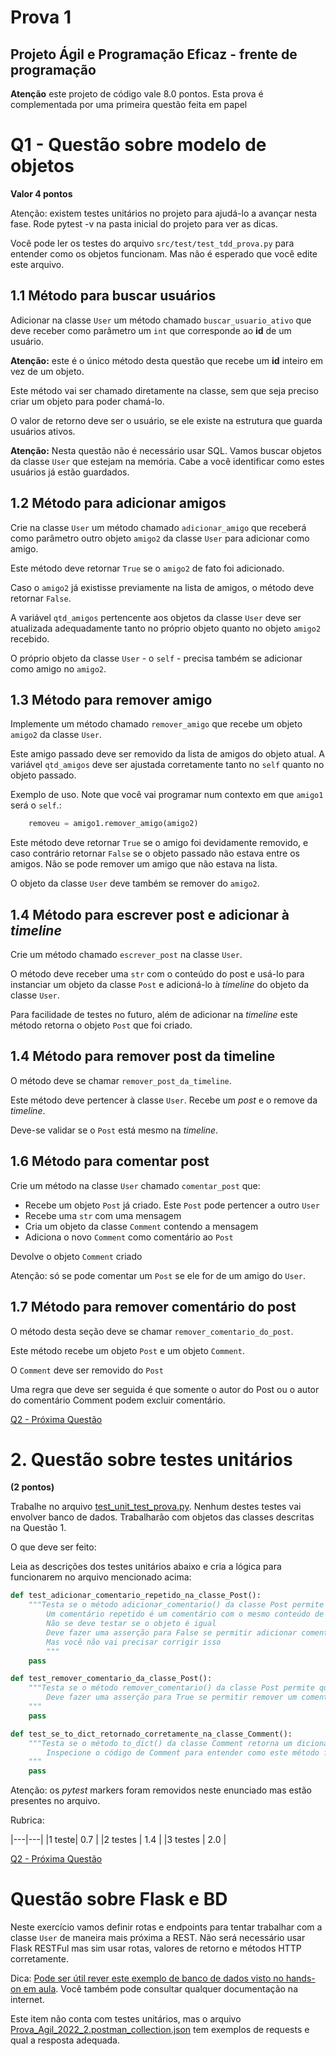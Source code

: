 # Prova 1

## Projeto Ágil e Programação Eficaz - frente de programação

**Atenção** este projeto de código vale 8.0 pontos. Esta prova é complementada por uma primeira questão feita em papel 

# Q1 - Questão sobre modelo de objetos 
**Valor 4 pontos**

Atenção: existem testes unitários no projeto para ajudá-lo a avançar nesta fase. Rode pytest -v na pasta inicial do projeto para ver as dicas. 

Você pode ler os testes do arquivo `src/test/test_tdd_prova.py` para entender como os objetos funcionam. Mas não é esperado que você edite este arquivo. 


## 1.1 Método para buscar usuários

Adicionar na classe `User` um método chamado `buscar_usuario_ativo` que deve receber como parâmetro um `int` que corresponde ao **id** de um usuário. 

**Atenção:** este é o único método desta questão que recebe um **id** inteiro em vez de um objeto. 

Este método vai ser chamado diretamente na classe, sem que seja preciso criar um objeto para poder chamá-lo. 

O valor de retorno deve ser o usuário, se ele existe na estrutura que guarda usuários ativos.

**Atenção:** Nesta questão não é necessário usar SQL. Vamos buscar objetos da classe `User` que estejam na memória.  Cabe a você identificar como estes usuários já estão guardados. 

## 1.2 Método para adicionar amigos 

Crie na classe `User` um método chamado `adicionar_amigo` que receberá como parâmetro outro objeto `amigo2` da classe `User` para adicionar como amigo.

Este método deve retornar `True` se o `amigo2` de fato foi adicionado.  

Caso o `amigo2` já existisse previamente na lista de amigos, o método deve retornar `False`.

A variável `qtd_amigos` pertencente aos objetos da classe `User` deve ser atualizada adequadamente tanto no próprio objeto quanto no objeto `amigo2` recebido. 

O próprio objeto da classe `User` - o `self` - precisa também se adicionar como amigo no `amigo2`. 



## 1.3 Método para remover amigo 

Implemente um método chamado `remover_amigo` que recebe um objeto `amigo2` da classe `User`.

Este amigo passado deve ser removido da lista de amigos do objeto atual.  A variável `qtd_amigos` deve ser ajustada corretamente tanto no `self` quanto no objeto passado.  


Exemplo de uso. Note que você vai programar num contexto em que `amigo1` será o `self`.: 

```python
    removeu = amigo1.remover_amigo(amigo2)
```

Este método deve retornar `True` se o amigo foi devidamente removido, e caso contrário retornar `False` se o objeto passado não estava entre os amigos. Não se pode remover um amigo que não estava na lista. 

O objeto da classe `User` deve também se remover do `amigo2`. 

## 1.4 Método para escrever post e adicionar à *timeline*

Crie um método chamado `escrever_post` na classe `User`.  

O método deve receber uma `str` com o conteúdo do post e usá-lo para instanciar um objeto da classe `Post` e adicioná-lo à *timeline* do objeto da classe `User`. 

Para facilidade de testes no futuro, além de adicionar na *timeline* este método retorna o objeto `Post` que foi criado. 

## 1.4 Método para remover post da timeline 

O método deve se chamar `remover_post_da_timeline`.

Este método deve pertencer à classe `User`. Recebe um *post* e o remove da *timeline*. 

Deve-se validar se o `Post` está mesmo na *timeline*.

## 1.6 Método para comentar post 

Crie um método na classe `User` chamado `comentar_post` que: 

* Recebe um objeto `Post` já criado. Este `Post` pode pertencer a outro `User`
* Recebe uma `str` com uma mensagem
* Cria um objeto da classe `Comment` contendo a mensagem
* Adiciona o novo `Comment` como comentário ao `Post`

Devolve o objeto `Comment` criado

Atenção: só se pode comentar um `Post` se ele for de um amigo do `User`. 

## 1.7 Método para remover comentário do post 

O método desta seção deve se chamar `remover_comentario_do_post`. 

Este método recebe um objeto `Post` e um objeto `Comment`.  

O `Comment` deve ser removido do `Post`

Uma regra que deve ser seguida é que somente o autor do Post ou o autor do comentário Comment podem excluir comentário. 


[Q2 - Próxima Questão](Q2.md)

# 2. Questão sobre testes unitários 
**(2 pontos)**

Trabalhe no arquivo [test_unit_test_prova.py](./src/test/test_unit_test_prova.py).  Nenhum destes testes vai envolver banco de dados. Trabalharão com objetos das classes descritas na Questão 1. 

O que deve ser feito: 

Leia as descrições dos testes unitários abaixo e cria a lógica para funcionarem no arquivo mencionado acima: 

```python
def test_adicionar_comentario_repetido_na_classe_Post():
    """Testa se o método adicionar_comentario() da classe Post permite que se adicionem comentários repetidos
        Um comentário repetido é um comentário com o mesmo conteúdo de outro previamente existente
        Não se deve testar se o objeto é igual
        Deve fazer uma asserção para False se permitir adicionar comentários repetidos
        Mas você não vai precisar corrigir isso
        """
    pass

def test_remover_comentario_da_classe_Post():
    """Testa se o método remover_comentario() da classe Post permite que se remova um comentário
        Deve fazer uma asserção para True se permitir remover um comentário corretamente
    """
    pass    

def test_se_to_dict_retornado_corretamente_na_classe_Comment():
    """Testa se o método to_dict() da classe Comment retorna um dicionário com as informações corretas
        Inspecione o código de Comment para entender como este método funciona
    """
    pass
```

Atenção: os *pytest* markers foram removidos neste enunciado mas estão presentes no arquivo. 

Rubrica: 

|---|---|
|1 teste| 0.7 |
|2 testes | 1.4 | 
|3 testes | 2.0 | 


[Q2 - Próxima Questão](Q3.md)



# Questão sobre Flask e BD 

Neste exercício vamos definir rotas e endpoints para tentar trabalhar com a classe `User` de maneira mais próxima a REST. Não será necessário usar Flask RESTFul mas sim usar rotas, valores de retorno e métodos HTTP corretamente. 

Dica: [Pode ser útil rever este exemplo de banco de dados visto no hands-on em aula](https://github.com/Tiagoeem/ProjAgil_hands-on_Finais_2022/blob/main/semana_5/src/app.py). Você também pode consultar qualquer documentação na internet. 

Este item não conta com testes unitários, mas o arquivo [Prova_Agil_2022_2.postman_collection.json](./src/test/para_postman/Prova_Agil_2022_2.postman_collection.json) tem exemplos de requests e qual a resposta adequada.









